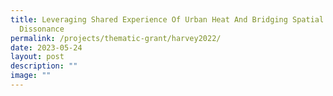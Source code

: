 ```yaml
---
title: Leveraging Shared Experience Of Urban Heat And Bridging Spatial Temporal
  Dissonance
permalink: /projects/thematic-grant/harvey2022/
date: 2023-05-24
layout: post
description: ""
image: ""
---
```


